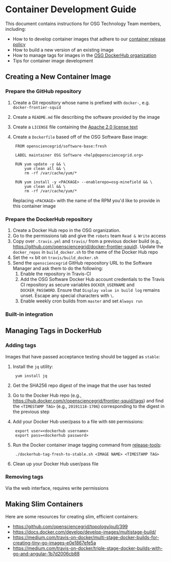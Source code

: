 Container Development Guide
===========================

This document contains instructions for OSG Technology Team members, including:

- How to to develop container images that adhere to our [container release policy](/policy/container-release)
- How to build a new version of an existing image
- How to manage tags for images in the [OSG DockerHub organization](https://hub.docker.com/r/opensciencegrid/)
- Tips for container image development

Creating a New Container Image
------------------------------

### Prepare the GitHub repository ###

1. Create a Git repository whose name is prefixed with `docker-`, e.g. `docker-frontier-squid`
1. Create a `README.md` file describing the software provided by the image
1. Create a `LICENSE` file containing the [Apache 2.0 license text](https://www.apache.org/licenses/LICENSE-2.0.txt)
1. Create a `Dockerfile` based off of the OSG Software Base image:

        FROM opensciencegrid/software-base:fresh

        LABEL maintainer OSG Software <help@opensciencegrid.org>
        
        RUN yum update -y && \
            yum clean all && \
            rm -rf /var/cache/yum/*

        RUN yum install -y <PACKAGE> --enablerepo=osg-minefield && \
            yum clean all && \
            rm -rf /var/cache/yum/*


    Replacing `<PACKAGE>` with the name of the RPM you'd like to provide in this container image

### Prepare the DockerHub repository ###

1. Create a Docker Hub repo in the OSG organization.
1. Go to the permissions tab and give the `robots` team `Read & Write` access
1. Copy over `.travis.yml` and `travis/` from a previous docker build (e.g., <https://github.com/opensciencegrid/docker-frontier-squid>).
   Update the `docker_repos` in `build_docker.sh` to the name of the Docker Hub repo
1. Set the `+x` bit on `travis/build_docker.sh`
1. Send the `opensciencegrid` GitHub repoository URL to the Software Manager and ask them to do the following:
    1. Enable the repository in Travis-CI
    1. Add the OSG Software Docker Hub account credentials to the Travis CI repository as secure variables
       `DOCKER_USERNAME` and `DOCKER_PASSWORD`.
       Ensure that `Display value in build log` remains unset.
       Escape any special characters with `\`.
    1. Enable weekly cron builds from `master` and set `Always run`

### Built-in integration ###

Managing Tags in DockerHub
--------------------------

### Adding tags ###

Images that have passed acceptance testing should be tagged as `stable`:

1. Install the `jq` utility:

        yum install jq
        
1. Get the SHA256 repo digest of the image that the user has tested
1. Go to the Docker Hub repo (e.g., <https://hub.docker.com/r/opensciencegrid/frontier-squid/tags>) and find the
   `<TIMESTAMP TAG>` (e.g., `20191118-1706`) corresponding to the digest in the previous step
1. Add your Docker Hub user/pass to a file with `600` permissions:

        export user=<dockerhub username>
        export pass=<dockerhub password>

1. Run the Docker container image tagging command from [release-tools](https://github.com/opensciencegrid/release-tools/):

        ./dockerhub-tag-fresh-to-stable.sh <IMAGE NAME> <TIMESTAMP TAG>

1. Clean up your Docker Hub user/pass file

### Removing tags ###

Via the web interface, requires write permissions

Making Slim Containers
----------------------

Here are some resources for creating slim, efficient containers:

- <https://github.com/opensciencegrid/topology/pull/399>
- <https://docs.docker.com/develop/develop-images/multistage-build/>
- <https://medium.com/travis-on-docker/multi-stage-docker-builds-for-creating-tiny-go-images-e0e1867efe5a>
- <https://medium.com/travis-on-docker/triple-stage-docker-builds-with-go-and-angular-1b7d2006cb88>
